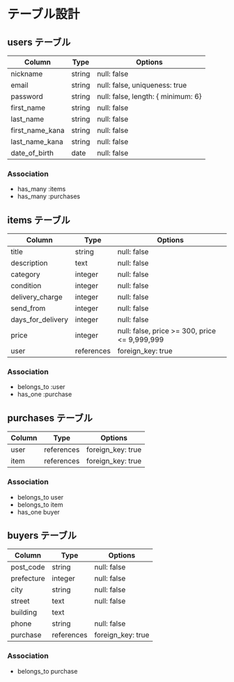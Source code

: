 # テーブル設計

## users テーブル

| Column          | Type   | Options                            |
| --------------- | ------ | ---------------------------------- |
| nickname        | string | null: false                        |
| email           | string | null: false, uniqueness: true      |
| password        | string | null: false, length: { minimum: 6} |
| first_name      | string | null: false                        |
| last_name       | string | null: false                        |
| first_name_kana | string | null: false                        |
| last_name_kana  | string | null: false                        |
| date_of_birth   | date   | null: false                        |

### Association

- has_many :items
- has_many :purchases

## items テーブル

| Column            | Type       | Options                                       |
| ----------------- | ---------- | --------------------------------------------- |
| title             | string     | null: false                                   |
| description       | text       | null: false                                   |
| category          | integer    | null: false                                   |
| condition         | integer    | null: false                                   |
| delivery_charge   | integer    | null: false                                   |
| send_from         | integer    | null: false                                   |
| days_for_delivery | integer    | null: false                                   |
| price             | integer    | null: false, price >= 300, price <= 9,999,999 |
| user              | references | foreign_key: true                             |

### Association

- belongs_to :user
- has_one :purchase

## purchases テーブル

| Column  | Type       | Options           |
| ------- | ---------- | ----------------- |
| user    | references | foreign_key: true |
| item    | references | foreign_key: true |

### Association

- belongs_to user
- belongs_to item
- has_one buyer

## buyers テーブル

| Column        | Type       | Options           |
| ------------- | ---------- | ----------------- |
| post_code     | string     | null: false       |
| prefecture    | integer    | null: false       |
| city          | string     | null: false       |
| street        | text       | null: false       |
| building      | text       |                   |
| phone         | string     | null: false       |
| purchase      | references | foreign_key: true |

### Association

- belongs_to purchase